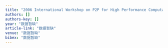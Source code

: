 ```yaml
---
title: "2006 International Workshop on P2P for High Performance Computational Sciences (P2P-HPCS06)-Understanding the Session Durability in Peer-to-Peer Storage System"
authors: []
authors-key: []
year: "数据暂缺"
article-link: "数据暂缺"
venue: "数据暂缺"
bibex: "数据暂缺"
---
```

